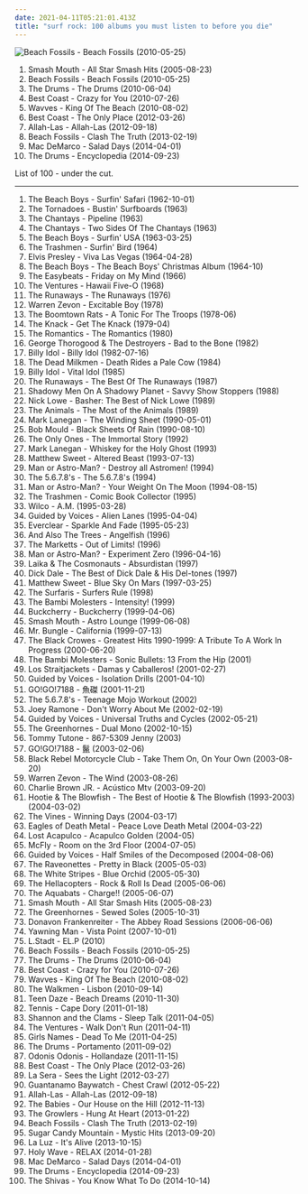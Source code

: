 ```yaml
---
date: 2021-04-11T05:21:01.413Z
title: "surf rock: 100 albums you must listen to before you die"
---
```

![Beach Fossils - Beach Fossils (2010-05-25)](http://coverartarchive.org/release/de97e6e3-ed07-4bf6-b82a-398582b0e7c5/2896608641-500.jpg "Beach Fossils - Beach Fossils (2010-05-25)")
<ol class="albums">
<li data-cover="http://coverartarchive.org/release/90f2861a-56e3-4ea5-8c87-d67fdc9759dc/8307044367-500.jpg" data-tags="classic rock, garage rock" role="button">Smash Mouth - All Star Smash Hits (2005-08-23)</li>
<li data-cover="http://coverartarchive.org/release/de97e6e3-ed07-4bf6-b82a-398582b0e7c5/2896608641-500.jpg" data-tags="indie rock, surf rock" role="button">Beach Fossils - Beach Fossils (2010-05-25)</li>
<li data-cover="https://img.discogs.com/xbnj54pJl7QKz1MCL_KaOsKO6vU=/fit-in/600x606/filters:strip_icc():format(jpeg):mode_rgb():quality(90)/discogs-images/R-2306596-1592741615-3680.jpeg.jpg" data-tags="indie pop" role="button">The Drums - The Drums (2010-06-04)</li>
<li data-cover="https://img.discogs.com/wBqojqfUqW7JPRm-k7Ay0V3sJhk=/fit-in/600x600/filters:strip_icc():format(jpeg):mode_rgb():quality(90)/discogs-images/R-2364771-1436727994-5630.jpeg.jpg" data-tags="lo-fi, garage rock" role="button">Best Coast - Crazy for You (2010-07-26)</li>
<li data-cover="https://img.discogs.com/Z81861kdO2-pgNGcaWdWskd3nrs=/fit-in/500x500/filters:strip_icc():format(jpeg):mode_rgb():quality(90)/discogs-images/R-2628980-1296139890.jpeg.jpg" data-tags="lo-fi" role="button">Wavves - King Of The Beach (2010-08-02)</li>
<li data-cover="http://coverartarchive.org/release/6de48734-e3b2-451f-8be1-2f65616b1e37/946776332-500.jpg" data-tags="indie, indie rock, lo-fi" role="button">Best Coast - The Only Place (2012-03-26)</li>
<li data-cover="http://coverartarchive.org/release/bad4c9ec-4bcb-42a2-bdbf-b47888550ecb/18832505655-500.jpg" data-tags="psychedelic, garage rock, garage, debut album" role="button">Allah-Las - Allah-Las (2012-09-18)</li>
<li data-cover="https://img.discogs.com/ho0WYhDrYbe9ztyquejGyWB9-0w=/fit-in/300x300/filters:strip_icc():format(jpeg):mode_rgb():quality(90)/discogs-images/R-4303534-1361208475-1865.jpeg.jpg" data-tags="indie rock" role="button">Beach Fossils - Clash The Truth (2013-02-19)</li>
<li data-cover="http://coverartarchive.org/release/7e535de9-a3b3-423e-8edf-c200e8713c77/7135267762-500.jpg" data-tags="indie rock, jangle pop, indie" role="button">Mac DeMarco - Salad Days (2014-04-01)</li>
<li data-cover="http://coverartarchive.org/release/1264e748-2a35-48d6-914c-bc877d3aab9c/8457356908-500.jpg" data-tags="indie pop, indie rock, surf rock, minor records, ingrooves music, bad albums, horrible albums, albuns i need" role="button">The Drums - Encyclopedia (2014-09-23)</li>
</ol>
List of 100 - under the cut.
<!-- more -->

_________________

<ol class="albums">
<li data-cover="https://img.discogs.com/naLLie-aCQ-3elkhmF2vgERHtdc=/fit-in/495x500/filters:strip_icc():format(jpeg):mode_rgb():quality(90)/discogs-images/R-6712956-1425149811-3644.jpeg.jpg" data-tags="surf rock, rock, 60s" role="button">
The Beach Boys - Surfin' Safari (1962-10-01)
</li>
<li data-cover="http://coverartarchive.org/release/0f055c6b-5a0c-40c5-891c-ff9e41d16acd/22422100646-500.jpg" data-tags="surf" role="button">
The Tornadoes - Bustin' Surfboards (1963)
</li>
<li data-cover="https://img.discogs.com/2-Aoh7K4FE2nUMFef7fcU5a6oIs=/fit-in/600x584/filters:strip_icc():format(jpeg):mode_rgb():quality(90)/discogs-images/R-6487567-1514485074-1970.jpeg.jpg" data-tags="surf rock" role="button">
The Chantays - Pipeline (1963)
</li>
<li data-cover="http://coverartarchive.org/release/fbb80136-8973-4f2b-b3c5-eada009e9c06/24528744592-500.jpg" data-tags="surf, rock n roll, surf rock, guitar virtuoso, rock'n'roll, bl00d7 m4r7" role="button">
The Chantays - Two Sides Of The Chantays (1963)
</li>
<li data-cover="http://coverartarchive.org/release/5daacb44-12e5-42ea-9308-76fcb9a78312/7032503725-500.jpg" data-tags="surf rock" role="button">
The Beach Boys - Surfin' USA (1963-03-25)
</li>
<li data-cover="https://img.discogs.com/_DQavv8DT-REm9P13B67jLCuywE=/fit-in/590x579/filters:strip_icc():format(jpeg):mode_rgb():quality(90)/discogs-images/R-385990-1328699490.jpeg.jpg" data-tags="surf rock, garage rock, surfin bird" role="button">
The Trashmen - Surfin' Bird (1964)
</li>
<li data-cover="http://coverartarchive.org/release/1697c288-fc02-4f69-adc0-a620ed877124/21286054887-500.jpg" data-tags="classic rock, rock n roll" role="button">
Elvis Presley - Viva Las Vegas (1964-04-28)
</li>
<li data-cover="http://coverartarchive.org/release/5f052967-1a75-48b1-b430-89a76f4ef078/10302241006-500.jpg" data-tags="christmas" role="button">
The Beach Boys - The Beach Boys' Christmas Album (1964-10)
</li>
<li data-cover="https://img.discogs.com/MG4zQYJohrZLveLfzk8f7C0DvGA=/fit-in/600x596/filters:strip_icc():format(jpeg):mode_rgb():quality(90)/discogs-images/R-5891387-1549371617-9485.jpeg.jpg" data-tags="classic rock, 60s, psychedelic, oldies, beat" role="button">
The Easybeats - Friday on My Mind (1966)
</li>
<li data-cover="https://img.discogs.com/3nlui8RGMT03SNYnA-IgPa94BMQ=/fit-in/600x613/filters:strip_icc():format(jpeg):mode_rgb():quality(90)/discogs-images/R-6869769-1428774685-1743.jpeg.jpg" data-tags="instrumental, classic rock, surf" role="button">
The Ventures - Hawaii Five-O (1968)
</li>
<li data-cover="http://coverartarchive.org/release/78f533b9-4722-4f11-ac0b-c16feed77425/5642386863-500.jpg" data-tags="hard rock, 70s, rock, female vocalists" role="button">
The Runaways - The Runaways (1976)
</li>
<li data-cover="http://coverartarchive.org/release/b66973ae-deb4-4bc6-a232-31a5837ec21d/3808493783-500.jpg" data-tags="classic rock, rock" role="button">
Warren Zevon - Excitable Boy (1978)
</li>
<li data-cover="https://img.discogs.com/R-nD4hx9hRNSIPhu0VdsnStH4OQ=/fit-in/600x594/filters:strip_icc():format(jpeg):mode_rgb():quality(90)/discogs-images/R-3521427-1366984642-3770.jpeg.jpg" data-tags="powerpop, loved album" role="button">
The Boomtown Rats - A Tonic For The Troops (1978-06)
</li>
<li data-cover="http://coverartarchive.org/release/489e7f56-d73e-3772-9229-c45375da5e5b/7506671171-500.jpg" data-tags="classic rock" role="button">
The Knack - Get The Knack (1979-04)
</li>
<li data-cover="https://via.placeholder.com/450" data-tags="punk" role="button">
The Romantics - The Romantics (1980)
</li>
<li data-cover="http://coverartarchive.org/release/b2c7fcdf-e57f-4584-b106-ae50ca61b3d4/5581534172-500.jpg" data-tags="blues rock, blues" role="button">
George Thorogood & The Destroyers - Bad to the Bone (1982)
</li>
<li data-cover="https://img.discogs.com/PCgnxVCzzTl-HSsQaU4qnKhloN4=/fit-in/600x600/filters:strip_icc():format(jpeg):mode_rgb():quality(90)/discogs-images/R-600291-1175787502.jpeg.jpg" data-tags="rock, 80s, new wave" role="button">
Billy Idol - Billy Idol (1982-07-16)
</li>
<li data-cover="https://img.discogs.com/45Ia8qZjawcm_1mgFakqn7N1kxY=/fit-in/600x602/filters:strip_icc():format(jpeg):mode_rgb():quality(90)/discogs-images/R-417039-1437479759-2873.jpeg.jpg" data-tags="classic rock, metal, rock, punk, psychedelic, garage rock, glam rock, powerpop, surf rock, chameleon, proto punk, rock-protopunk, cowcore" role="button">
The Dead Milkmen - Death Rides a Pale Cow (1984)
</li>
<li data-cover="http://coverartarchive.org/release/08c1b5dc-8b44-4039-b86f-c0dc4975cc27/9230305954-500.jpg" data-tags="80s, rock, new wave" role="button">
Billy Idol - Vital Idol (1985)
</li>
<li data-cover="http://coverartarchive.org/release/f1c5bdd3-a422-4a57-a88a-52e9bf74c41f/17703285753-500.jpg" data-tags="rock, punk, hard rock, classic rock, metal, female vocalists" role="button">
The Runaways - The Best Of The Runaways (1987)
</li>
<li data-cover="https://img.discogs.com/FcQ3tiJxGQJ1JPol-vbrcFeTj4s=/fit-in/600x600/filters:strip_icc():format(jpeg):mode_rgb():quality(90)/discogs-images/R-458109-1417713390-4253.jpeg.jpg" data-tags="surf rock" role="button">
Shadowy Men On A Shadowy Planet - Savvy Show Stoppers (1988)
</li>
<li data-cover="https://img.discogs.com/PgescH_NbCDmXQaNS1BL9I6ulo8=/fit-in/194x259/filters:strip_icc():format(jpeg):mode_rgb():quality(90)/discogs-images/R-8597939-1489266075-7765.jpeg.jpg" data-tags="classic rock, rock, pop rock, psychedelic, garage rock, glam rock, powerpop, country rock, surf rock, chameleon, proto punk, rock-protopunk, flashback alternatives" role="button">
Nick Lowe - Basher: The Best of Nick Lowe (1989)
</li>
<li data-cover="http://coverartarchive.org/release/06a90d76-e4ff-4660-b8d5-b661ca86fa0e/15520107827-500.jpg" data-tags="classic rock, metal, rock, punk, psychedelic, garage rock, glam rock, blues rock, powerpop, surf rock, greatest hits, chameleon, proto punk, rock-protopunk, bands beginning with the" role="button">
The Animals - The Most of the Animals (1989)
</li>
<li data-cover="http://coverartarchive.org/release/723fa46a-628d-44c9-8e22-8fba5ba44c6c/2947394304-500.jpg" data-tags="rock, 90s" role="button">
Mark Lanegan - The Winding Sheet (1990-05-01)
</li>
<li data-cover="https://img.discogs.com/Y0mSAUFYU1DUgnAyW_Le_XvAiAs=/fit-in/600x579/filters:strip_icc():format(jpeg):mode_rgb():quality(90)/discogs-images/R-817686-1476844565-1240.jpeg.jpg" data-tags="rock, 90s, rock-protopunk, albums 2008" role="button">
Bob Mould - Black Sheets Of Rain (1990-08-10)
</li>
<li data-cover="https://img.discogs.com/iHrNXK7cOmqDixniq2A2LcagNXQ=/fit-in/600x597/filters:strip_icc():format(jpeg):mode_rgb():quality(90)/discogs-images/R-646449-1247598711.jpeg.jpg" data-tags="classic rock, metal, rock, punk, new wave, psychedelic, garage rock, glam rock, powerpop, surf rock, chameleon, proto punk, rock-protopunk, mojo 1000, rx, iveldie albums, bilititas, mojo 1000 rock, objectum-sexualis, pottery wordz, nichopoulooza, os group, rousse" role="button">
The Only Ones - The Immortal Story (1992)
</li>
<li data-cover="https://img.discogs.com/IOFAQTXKK5AoWdLu2z80i8-K6xI=/fit-in/600x603/filters:strip_icc():format(jpeg):mode_rgb():quality(90)/discogs-images/R-1570527-1466954533-9862.jpeg.jpg" data-tags="rock" role="button">
Mark Lanegan - Whiskey for the Holy Ghost (1993)
</li>
<li data-cover="http://coverartarchive.org/release/e537dbe0-8f99-45d5-be01-e02d5b3c2c98/19235070251-500.jpg" data-tags="power pop" role="button">
Matthew Sweet - Altered Beast (1993-07-13)
</li>
<li data-cover="http://coverartarchive.org/release/1933de01-235c-4252-8acc-20bafbee6f23/16217895857-500.jpg" data-tags="surf" role="button">
Man or Astro-Man? - Destroy all Astromen! (1994)
</li>
<li data-cover="https://img.discogs.com/QTlSnmyBt5DarOZE1Es0Tn_JJZw=/fit-in/300x300/filters:strip_icc():format(jpeg):mode_rgb():quality(90)/discogs-images/R-2557639-1290345389.jpeg.jpg" data-tags="japanese" role="button">
The 5.6.7.8's - The 5.6.7.8's (1994)
</li>
<li data-cover="https://img.discogs.com/0lt0VPynj-LOuYonLu-nUk0mr3Y=/fit-in/588x600/filters:strip_icc():format(jpeg):mode_rgb():quality(90)/discogs-images/R-1190936-1342893999-8971.jpeg.jpg" data-tags="surf, surf rock, merkliste" role="button">
Man or Astro-Man? - Your Weight On The Moon (1994-08-15)
</li>
<li data-cover="http://coverartarchive.org/release/b60147b4-f182-44cc-a359-58db5985d78a/28638241946-500.jpg" data-tags="surf" role="button">
The Trashmen - Comic Book Collector (1995)
</li>
<li data-cover="https://img.discogs.com/-AdtvsE-oHdu5agpfmDPGVfemRE=/fit-in/600x600/filters:strip_icc():format(jpeg):mode_rgb():quality(90)/discogs-images/R-682662-1490494434-8100.png.jpg" data-tags="alt-country" role="button">
Wilco - A.M. (1995-03-28)
</li>
<li data-cover="https://img.discogs.com/R0egZsTiJ4jGp6EUVkewsm0XhiU=/fit-in/600x530/filters:strip_icc():format(jpeg):mode_rgb():quality(90)/discogs-images/R-493498-1424651929-5356.jpeg.jpg" data-tags="90s, indie rock, lo-fi" role="button">
Guided by Voices - Alien Lanes (1995-04-04)
</li>
<li data-cover="https://img.discogs.com/ET7Yy8_knfXR_aToSfd-_4mULc8=/fit-in/600x600/filters:strip_icc():format(jpeg):mode_rgb():quality(90)/discogs-images/R-1750670-1333630000.jpeg.jpg" data-tags="alternative rock, 90s, rock" role="button">
Everclear - Sparkle And Fade (1995-05-23)
</li>
<li data-cover="https://img.discogs.com/RcjewPXbgl6Dp7p7xmODjHS8RiQ=/fit-in/600x582/filters:strip_icc():format(jpeg):mode_rgb():quality(90)/discogs-images/R-11052324-1508954921-5731.jpeg.jpg" data-tags="80s, post-punk, gothic, darkwave, surf rock, gothic rock, music i tried but didnt like" role="button">
And Also The Trees - Angelfish (1996)
</li>
<li data-cover="http://coverartarchive.org/release/b4875569-4a90-4e84-92a4-fe588c2e7af4/10047599054-500.jpg" data-tags="instrumental rock, surf rock, jazz-pop" role="button">
The Marketts - Out of Limits! (1996)
</li>
<li data-cover="http://coverartarchive.org/release/20532932-c1f1-4c78-9127-4d8cdc5ad7b4/10425417412-500.jpg" data-tags="instrumental, surf, surf rock" role="button">
Man or Astro-Man? - Experiment Zero (1996-04-16)
</li>
<li data-cover="http://coverartarchive.org/release/9d5af185-00b2-4c2a-8b6b-334bd098b910/28890692101-500.jpg" data-tags="surf, surf rock" role="button">
Laika & The Cosmonauts - Absurdistan (1997)
</li>
<li data-cover="https://img.discogs.com/CDmrFOv2u2wj_rw_DHJiP9ZsPWs=/fit-in/600x606/filters:strip_icc():format(jpeg):mode_rgb():quality(90)/discogs-images/R-14653847-1579014090-4769.jpeg.jpg" data-tags="surf" role="button">
Dick Dale - The Best of Dick Dale & His Del-tones (1997)
</li>
<li data-cover="http://coverartarchive.org/release/d40182fc-6a84-42bd-8957-49a170ef29f7/9635208921-500.jpg" data-tags="classic rock, metal, rock, punk, power pop, psychedelic, garage rock, glam rock, powerpop, country rock, surf rock, proto punk, zoo, rock-protopunk" role="button">
Matthew Sweet - Blue Sky On Mars (1997-03-25)
</li>
<li data-cover="https://img.discogs.com/Dbynx4lWCcOI8sdVFzhDgTNzGx0=/fit-in/600x585/filters:strip_icc():format(jpeg):mode_rgb():quality(90)/discogs-images/R-8503660-1583953406-6793.jpeg.jpg" data-tags="surf rock, surf" role="button">
The Surfaris - Surfers Rule (1998)
</li>
<li data-cover="https://img.discogs.com/nbMxD_PE2h5jvY9hQACz3h5MQjM=/fit-in/600x592/filters:strip_icc():format(jpeg):mode_rgb():quality(90)/discogs-images/R-1975629-1256148945.jpeg.jpg" data-tags="surf rock" role="button">
The Bambi Molesters - Intensity! (1999)
</li>
<li data-cover="http://coverartarchive.org/release/a402586f-5215-4b26-8926-85e20b0c6c97/9587930745-500.jpg" data-tags="rock, hard rock" role="button">
Buckcherry - Buckcherry (1999-04-06)
</li>
<li data-cover="https://img.discogs.com/U9znl1olQGmbi3dQjMPbJHMbrEM=/fit-in/600x591/filters:strip_icc():format(jpeg):mode_rgb():quality(90)/discogs-images/R-368203-1466108919-3862.jpeg.jpg" data-tags="rock, alternative" role="button">
Smash Mouth - Astro Lounge (1999-06-08)
</li>
<li data-cover="https://img.discogs.com/2IA5yrIj8GHvH5q6RKsJmqdUnkc=/fit-in/400x400/filters:strip_icc():format(jpeg):mode_rgb():quality(90)/discogs-images/R-3592559-1336582958-8440.jpeg.jpg" data-tags="experimental, avant-garde, mike patton" role="button">
Mr. Bungle - California (1999-07-13)
</li>
<li data-cover="http://coverartarchive.org/release/03f08510-e44b-48cb-a98a-c09551648c61/7867219841-500.jpg" data-tags="classic rock, metal, rock, punk, sad, acoustic, psychedelic, mellow, garage rock, glam rock, surf rock, chameleon, proto punk, essential, rock-protopunk, the black crowes" role="button">
The Black Crowes - Greatest Hits 1990-1999: A Tribute To A Work In Progress (2000-06-20)
</li>
<li data-cover="http://coverartarchive.org/release/74c846aa-01da-46a8-a873-3abe02986a18/8795071097-500.jpg" data-tags="surf rock" role="button">
The Bambi Molesters - Sonic Bullets: 13 From the Hip (2001)
</li>
<li data-cover="http://coverartarchive.org/release/231dab45-51bb-4c6e-88fc-2a517ab40814/3651501815-500.jpg" data-tags="rock, garage rock, surf rock, surf music" role="button">
Los Straitjackets - Damas y Caballeros! (2001-02-27)
</li>
<li data-cover="https://img.discogs.com/oguKmORq_Rsqu-gKhMcSZ-33lrY=/fit-in/600x569/filters:strip_icc():format(jpeg):mode_rgb():quality(90)/discogs-images/R-9877878-1487816362-6998.jpeg.jpg" data-tags="rock, alternative" role="button">
Guided by Voices - Isolation Drills (2001-04-10)
</li>
<li data-cover="http://coverartarchive.org/release/dfd3d861-6a70-452d-b244-ad339c43e897/15563248264-500.jpg" data-tags="female vocalists, surf rock, j-rock, japanese punk, gyotaku, gogo7188" role="button">
GO!GO!7188 - 魚磔 (2001-11-21)
</li>
<li data-cover="http://coverartarchive.org/release/1032ded2-d9db-3f48-b25a-d2c065c2ee9e/24967222389-500.jpg" data-tags="japanese, rock, surf, garage rock" role="button">
The 5.6.7.8's - Teenage Mojo Workout (2002)
</li>
<li data-cover="https://img.discogs.com/A0VVIyKLQd_5FEOag2sZe82URmA=/fit-in/600x594/filters:strip_icc():format(jpeg):mode_rgb():quality(90)/discogs-images/R-396805-1571162764-2400.jpeg.jpg" data-tags="rock, punk, punk rock" role="button">
Joey Ramone - Don't Worry About Me (2002-02-19)
</li>
<li data-cover="https://img.discogs.com/pmmj3mB4SNEPLxvvgGYDKOI3qy8=/fit-in/408x361/filters:strip_icc():format(jpeg):mode_rgb():quality(90)/discogs-images/R-2396372-1412006316-8434.jpeg.jpg" data-tags="classic rock, metal, psychedelic, garage rock, glam rock, powerpop, country rock, surf rock, 2000s, chameleon, proto punk, my favourite artist, rock-protopunk" role="button">
Guided by Voices - Universal Truths and Cycles (2002-05-21)
</li>
<li data-cover="https://img.discogs.com/0oz0hjq6Q-47wkzx1-f65kOs6f0=/fit-in/600x597/filters:strip_icc():format(jpeg):mode_rgb():quality(90)/discogs-images/R-1103346-1495552406-6044.jpeg.jpg" data-tags="garage rock" role="button">
The Greenhornes - Dual Mono (2002-10-15)
</li>
<li data-cover="http://coverartarchive.org/release/ccbc7542-602e-4790-a512-7d5fd20e12d9/16726658556-500.jpg" data-tags="classic rock" role="button">
Tommy Tutone - 867-5309 Jenny (2003)
</li>
<li data-cover="http://coverartarchive.org/release/0e015447-fcb7-4120-af78-93c214369507/15563346773-500.jpg" data-tags="japanese, punk rock, japan, surf rock, j-rock, goat, b1tchs, tategami" role="button">
GO!GO!7188 - 鬣 (2003-02-06)
</li>
<li data-cover="https://img.discogs.com/BIFFlFcgE_WXsUFm1iEBDRLvtko=/fit-in/600x594/filters:strip_icc():format(jpeg):mode_rgb():quality(90)/discogs-images/R-2460634-1602939219-3786.jpeg.jpg" data-tags="rock, indie rock, igneoustempest" role="button">
Black Rebel Motorcycle Club - Take Them On, On Your Own (2003-08-20)
</li>
<li data-cover="http://coverartarchive.org/release/e318e125-53a5-42ec-987b-3b05aa46b325/14141866528-500.jpg" data-tags="rock" role="button">
Warren Zevon - The Wind (2003-08-26)
</li>
<li data-cover="http://coverartarchive.org/release/4a6287d6-4f13-453d-901a-7b8e86cb6146/9105868424-500.jpg" data-tags="acoustic" role="button">
Charlie Brown JR. - Acústico Mtv (2003-09-20)
</li>
<li data-cover="http://coverartarchive.org/release/3b9d0b00-f412-4b45-882a-4ed30e2626f4/8023506950-500.jpg" data-tags="hootie" role="button">
Hootie & The Blowfish - The Best of Hootie & The Blowfish (1993-2003) (2004-03-02)
</li>
<li data-cover="https://img.discogs.com/3mbOIjGGDq61ImqUIBUwduKad7g=/fit-in/600x603/filters:strip_icc():format(jpeg):mode_rgb():quality(90)/discogs-images/R-484054-1525693159-1114.jpeg.jpg" data-tags="alternative rock, rock" role="button">
The Vines - Winning Days (2004-03-17)
</li>
<li data-cover="http://coverartarchive.org/release/ddf2d79b-2c98-4857-9276-46d1a95cdf1f/1924050449-500.jpg" data-tags="garage rock, rock, stoner rock, alternative rock" role="button">
Eagles of Death Metal - Peace Love Death Metal (2004-03-22)
</li>
<li data-cover="http://coverartarchive.org/release/9def2489-d952-4325-88df-d3b09667e9f0/22134783207-500.jpg" data-tags="surf, surf rock" role="button">
Lost Acapulco - Acapulco Golden (2004-05)
</li>
<li data-cover="https://via.placeholder.com/450" data-tags="pop, pop rock, male vocalists" role="button">
McFly - Room on the 3rd Floor (2004-07-05)
</li>
<li data-cover="https://img.discogs.com/kBK7fYWRLxi4_nOIr5gdNIy0mFE=/fit-in/238x238/filters:strip_icc():format(jpeg):mode_rgb():quality(90)/discogs-images/R-9486515-1481412265-8137.jpeg.jpg" data-tags="lo-fi" role="button">
Guided by Voices - Half Smiles of the Decomposed (2004-08-06)
</li>
<li data-cover="https://img.discogs.com/SOwiG1fbycNz_GIFEwPEN_HSeQ4=/fit-in/350x348/filters:strip_icc():format(jpeg):mode_rgb():quality(90)/discogs-images/R-459924-1116599390.jpg.jpg" data-tags="rock" role="button">
The Raveonettes - Pretty in Black (2005-05-03)
</li>
<li data-cover="https://img.discogs.com/Y_i8eZruQmDV7g4ZC5cZTT80zCI=/fit-in/600x600/filters:strip_icc():format(jpeg):mode_rgb():quality(90)/discogs-images/R-503345-1426119276-6042.jpeg.jpg" data-tags="alternative rock, garage rock" role="button">
The White Stripes - Blue Orchid (2005-05-30)
</li>
<li data-cover="https://via.placeholder.com/450" data-tags="rock, classic rock" role="button">
The Hellacopters - Rock & Roll Is Dead (2005-06-06)
</li>
<li data-cover="http://coverartarchive.org/release/f05702c0-a8ef-473f-9ce8-e9dbb4ca10a0/4964947583-500.jpg" data-tags="ska" role="button">
The Aquabats - Charge!! (2005-06-07)
</li>
<li data-cover="http://coverartarchive.org/release/90f2861a-56e3-4ea5-8c87-d67fdc9759dc/8307044367-500.jpg" data-tags="classic rock, garage rock" role="button">
Smash Mouth - All Star Smash Hits (2005-08-23)
</li>
<li data-cover="https://img.discogs.com/7ZqFrSl7QC4FQXlJ-1qj6jYLm10=/fit-in/500x500/filters:strip_icc():format(jpeg):mode_rgb():quality(90)/discogs-images/R-1589412-1249399124.jpeg.jpg" data-tags="garage rock" role="button">
The Greenhornes - Sewed Soles (2005-10-31)
</li>
<li data-cover="http://coverartarchive.org/release/4039ed1d-dcb9-4f5f-997f-850149eba561/2323701025-500.jpg" data-tags="rock, alternative, acoustic, live, surf rock, chill surf" role="button">
Donavon Frankenreiter - The Abbey Road Sessions (2006-06-06)
</li>
<li data-cover="http://coverartarchive.org/release/400b626c-7d7c-4ea0-a7c0-fe391b9464a7/19799047371-500.jpg" data-tags="stoner rock, psychedelic rock, surf rock, 00s" role="button">
Yawning Man - Vista Point (2007-10-01)
</li>
<li data-cover="http://coverartarchive.org/release/4ca312d1-a150-4aca-968f-c2ba04de2123/17336663430-500.jpg" data-tags="surf rock" role="button">
L.Stadt - EL.P (2010)
</li>
<li data-cover="http://coverartarchive.org/release/de97e6e3-ed07-4bf6-b82a-398582b0e7c5/2896608641-500.jpg" data-tags="indie rock, surf rock" role="button">
Beach Fossils - Beach Fossils (2010-05-25)
</li>
<li data-cover="https://img.discogs.com/xbnj54pJl7QKz1MCL_KaOsKO6vU=/fit-in/600x606/filters:strip_icc():format(jpeg):mode_rgb():quality(90)/discogs-images/R-2306596-1592741615-3680.jpeg.jpg" data-tags="indie pop" role="button">
The Drums - The Drums (2010-06-04)
</li>
<li data-cover="https://img.discogs.com/wBqojqfUqW7JPRm-k7Ay0V3sJhk=/fit-in/600x600/filters:strip_icc():format(jpeg):mode_rgb():quality(90)/discogs-images/R-2364771-1436727994-5630.jpeg.jpg" data-tags="lo-fi, garage rock" role="button">
Best Coast - Crazy for You (2010-07-26)
</li>
<li data-cover="https://img.discogs.com/Z81861kdO2-pgNGcaWdWskd3nrs=/fit-in/500x500/filters:strip_icc():format(jpeg):mode_rgb():quality(90)/discogs-images/R-2628980-1296139890.jpeg.jpg" data-tags="lo-fi" role="button">
Wavves - King Of The Beach (2010-08-02)
</li>
<li data-cover="https://img.discogs.com/Jo8CRxFlAMEOp8bUNyB3xl161bU=/fit-in/600x597/filters:strip_icc():format(jpeg):mode_rgb():quality(90)/discogs-images/R-2494214-1292538591.jpeg.jpg" data-tags="indie rock" role="button">
The Walkmen - Lisbon (2010-09-14)
</li>
<li data-cover="http://coverartarchive.org/release/138fc9b5-095a-45e5-861c-1ea86e85dc5a/9037433330-500.jpg" data-tags="surf, surf rock, surf pop" role="button">
Teen Daze - Beach Dreams (2010-11-30)
</li>
<li data-cover="http://coverartarchive.org/release/cc7b9b23-9c20-4bc0-8a76-d7421ce8190a/27047225696-500.jpg" data-tags="indie pop" role="button">
Tennis - Cape Dory (2011-01-18)
</li>
<li data-cover="http://coverartarchive.org/release/aa830f53-5676-4ad2-b335-fe48babb3f06/6231599835-500.jpg" data-tags="lo-fi, surf rock, wfmu heavily played records" role="button">
Shannon and the Clams - Sleep Talk (2011-04-05)
</li>
<li data-cover="https://img.discogs.com/5JcF4BsDctfEpcD6Kuy1ZyHOwJo=/fit-in/600x604/filters:strip_icc():format(jpeg):mode_rgb():quality(90)/discogs-images/R-11092559-1509723576-3161.jpeg.jpg" data-tags="instrumental, surf rock" role="button">
The Ventures - Walk Don't Run (2011-04-11)
</li>
<li data-cover="http://coverartarchive.org/release/9a7c1804-ea49-3151-a3e9-9bfca4db9198/7037791415-500.jpg" data-tags="dream pop, surf rock, tough love records" role="button">
Girls Names - Dead To Me (2011-04-25)
</li>
<li data-cover="http://coverartarchive.org/release/b6b21d16-021f-48fe-a575-c46320cf3107/28325780282-500.jpg" data-tags="indie pop, new wave" role="button">
The Drums - Portamento (2011-09-02)
</li>
<li data-cover="https://img.discogs.com/HmgLLpLkygTl-oHjG_R6LwXE2zI=/fit-in/350x350/filters:strip_icc():format(jpeg):mode_rgb():quality(90)/discogs-images/R-3400276-1329066356.jpeg.jpg" data-tags="surf, noise rock, shoegaze, surf rock, surfgaze" role="button">
Odonis Odonis - Hollandaze (2011-11-15)
</li>
<li data-cover="http://coverartarchive.org/release/6de48734-e3b2-451f-8be1-2f65616b1e37/946776332-500.jpg" data-tags="indie, indie rock, lo-fi" role="button">
Best Coast - The Only Place (2012-03-26)
</li>
<li data-cover="http://coverartarchive.org/release/0b139345-7b1e-49d7-b482-7af58ea446cc/3955506171-500.jpg" data-tags="rock, indie pop, indie rock, hardly art, fucking lovely" role="button">
La Sera - Sees the Light (2012-03-27)
</li>
<li data-cover="http://coverartarchive.org/release/e5d6de15-b413-4443-89e5-e8d8772cf238/10820756257-500.jpg" data-tags="surf rock, 2012 albums, great album artwork" role="button">
Guantanamo Baywatch - Chest Crawl (2012-05-22)
</li>
<li data-cover="http://coverartarchive.org/release/bad4c9ec-4bcb-42a2-bdbf-b47888550ecb/18832505655-500.jpg" data-tags="psychedelic, garage rock, garage, debut album" role="button">
Allah-Las - Allah-Las (2012-09-18)
</li>
<li data-cover="https://img.discogs.com/OZM06ZVleqphXIjFPn49kOnUwb4=/fit-in/600x598/filters:strip_icc():format(jpeg):mode_rgb():quality(90)/discogs-images/R-4018199-1466511789-1576.jpeg.jpg" data-tags="indie rock" role="button">
The Babies - Our House on the Hill (2012-11-13)
</li>
<li data-cover="http://coverartarchive.org/release/2637eead-2d02-4608-8991-642dda755394/3800015679-500.jpg" data-tags="beach goth" role="button">
The Growlers - Hung At Heart (2013-01-22)
</li>
<li data-cover="https://img.discogs.com/ho0WYhDrYbe9ztyquejGyWB9-0w=/fit-in/300x300/filters:strip_icc():format(jpeg):mode_rgb():quality(90)/discogs-images/R-4303534-1361208475-1865.jpeg.jpg" data-tags="indie rock" role="button">
Beach Fossils - Clash The Truth (2013-02-19)
</li>
<li data-cover="http://coverartarchive.org/release/5d326c99-3620-4643-987c-444d0bfa635b/17253129837-500.jpg" data-tags="psychedelic, dream pop, surf rock" role="button">
Sugar Candy Mountain - Mystic Hits (2013-09-20)
</li>
<li data-cover="http://coverartarchive.org/release/0dbf4ed3-0efc-44a1-b631-2af310042885/13192916186-500.jpg" data-tags="indie rock" role="button">
La Luz - It's Alive (2013-10-15)
</li>
<li data-cover="http://coverartarchive.org/release/15c8b305-2e6f-452c-a0f8-36c8d581a65e/7124003578-500.jpg" data-tags="psychedelic rock" role="button">
Holy Wave - RELAX (2014-01-28)
</li>
<li data-cover="http://coverartarchive.org/release/7e535de9-a3b3-423e-8edf-c200e8713c77/7135267762-500.jpg" data-tags="indie rock, jangle pop, indie" role="button">
Mac DeMarco - Salad Days (2014-04-01)
</li>
<li data-cover="http://coverartarchive.org/release/1264e748-2a35-48d6-914c-bc877d3aab9c/8457356908-500.jpg" data-tags="indie pop, indie rock, surf rock, minor records, ingrooves music, bad albums, horrible albums, albuns i need" role="button">
The Drums - Encyclopedia (2014-09-23)
</li>
<li data-cover="http://coverartarchive.org/release/571e17fe-fbcf-4807-adaf-32b3795b6ecf/12602580450-500.jpg" data-tags="garage rock, psychedelic rock, surf rock" role="button">
The Shivas - You Know What To Do (2014-10-14)
</li>
</ol>